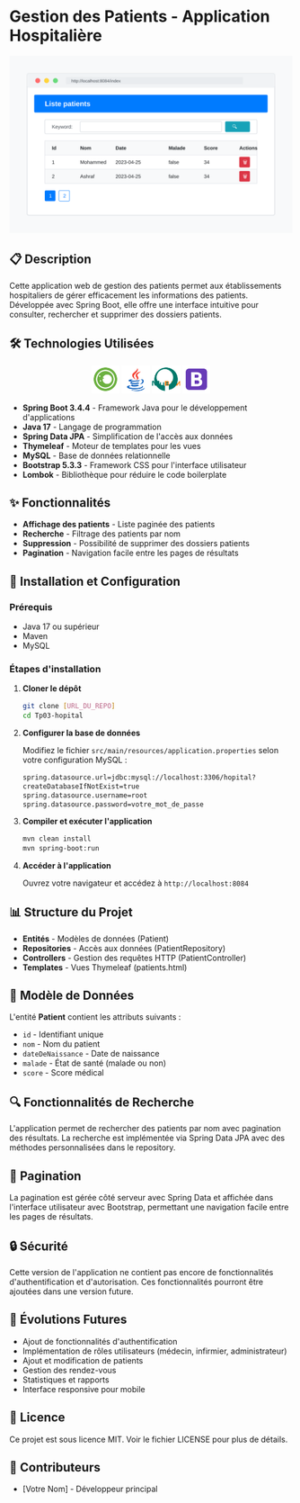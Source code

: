 # Gestion des Patients - Application Hospitalière

<div align="center">
  <img src="images/app-screenshot.svg" alt="Application Screenshot" width="800">
</div>

## 📋 Description

Cette application web de gestion des patients permet aux établissements hospitaliers de gérer efficacement les informations des patients. Développée avec Spring Boot, elle offre une interface intuitive pour consulter, rechercher et supprimer des dossiers patients.

## 🛠️ Technologies Utilisées

<div align="center">
  <img src="images/spring-boot-icon.svg" alt="Spring Boot" width="50" height="50">
  <img src="images/java-icon.svg" alt="Java" width="50" height="50">
  <img src="images/mysql-icon.svg" alt="MySQL" width="50" height="50">
  <img src="images/bootstrap-icon.svg" alt="Bootstrap" width="50" height="50">
</div>

- **Spring Boot 3.4.4** - Framework Java pour le développement d'applications
- **Java 17** - Langage de programmation
- **Spring Data JPA** - Simplification de l'accès aux données
- **Thymeleaf** - Moteur de templates pour les vues
- **MySQL** - Base de données relationnelle
- **Bootstrap 5.3.3** - Framework CSS pour l'interface utilisateur
- **Lombok** - Bibliothèque pour réduire le code boilerplate

## ✨ Fonctionnalités

- **Affichage des patients** - Liste paginée des patients
- **Recherche** - Filtrage des patients par nom
- **Suppression** - Possibilité de supprimer des dossiers patients
- **Pagination** - Navigation facile entre les pages de résultats

## 🚀 Installation et Configuration

### Prérequis
- Java 17 ou supérieur
- Maven
- MySQL

### Étapes d'installation

1. **Cloner le dépôt**
   ```bash
   git clone [URL_DU_REPO]
   cd Tp03-hopital
   ```

2. **Configurer la base de données**

   Modifiez le fichier `src/main/resources/application.properties` selon votre configuration MySQL :
   ```properties
   spring.datasource.url=jdbc:mysql://localhost:3306/hopital?createDatabaseIfNotExist=true
   spring.datasource.username=root
   spring.datasource.password=votre_mot_de_passe
   ```

3. **Compiler et exécuter l'application**
   ```bash
   mvn clean install
   mvn spring-boot:run
   ```

4. **Accéder à l'application**

   Ouvrez votre navigateur et accédez à `http://localhost:8084`

## 📊 Structure du Projet

- **Entités** - Modèles de données (Patient)
- **Repositories** - Accès aux données (PatientRepository)
- **Controllers** - Gestion des requêtes HTTP (PatientController)
- **Templates** - Vues Thymeleaf (patients.html)

## 📝 Modèle de Données

L'entité **Patient** contient les attributs suivants :
- `id` - Identifiant unique
- `nom` - Nom du patient
- `dateDeNaissance` - Date de naissance
- `malade` - État de santé (malade ou non)
- `score` - Score médical

## 🔍 Fonctionnalités de Recherche

L'application permet de rechercher des patients par nom avec pagination des résultats. La recherche est implémentée via Spring Data JPA avec des méthodes personnalisées dans le repository.

## 🔄 Pagination

La pagination est gérée côté serveur avec Spring Data et affichée dans l'interface utilisateur avec Bootstrap, permettant une navigation facile entre les pages de résultats.

## 🔒 Sécurité

Cette version de l'application ne contient pas encore de fonctionnalités d'authentification et d'autorisation. Ces fonctionnalités pourront être ajoutées dans une version future.

## 🔮 Évolutions Futures

- Ajout de fonctionnalités d'authentification
- Implémentation de rôles utilisateurs (médecin, infirmier, administrateur)
- Ajout et modification de patients
- Gestion des rendez-vous
- Statistiques et rapports
- Interface responsive pour mobile

## 📄 Licence

Ce projet est sous licence MIT. Voir le fichier LICENSE pour plus de détails.

## 👥 Contributeurs

- [Votre Nom] - Développeur principal
